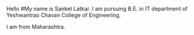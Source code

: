 Hello
#My name is Sanket Latkar. I am pursuing B.E. in IT department of Yeshwantrao Chavan College of Engineering.

I am from Maharashtra.